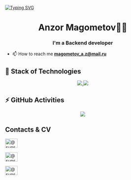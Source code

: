 [![Typing SVG](https://readme-typing-svg.herokuapp.com?size=24&width=600&lines=Welcome+to+my+Github+Profile..👻)](https://git.io/typing-svg)

<h1 align="center">Anzor Magometov✌🏿</h1>
<h3 align="center">I'm a Backend developer</h3>

- 📫 How to reach me **magometov_a.z@mail.ru**

## 🚀 Stack of Technologies

<p align="center">
  <a href="https://skillicons.dev/">
    <img src="https://skillicons.dev/icons?i=py,django,linux,bash,vim,neovim,git,gitlab,github,redis,postgres,mysql,nginx,docker,html,css,javascript,tailwind&perline=9&theme=dark" />
  </a>
  <a href="https://github.com/Magometov?tab=repositories">
    <img src="https://github-readme-stats.vercel.app/api/top-langs/?username=Magometov&layout=compact&hide_border=true&hide_title=true&count_private=true&include_all_commits=true&show_icons=true&bg_color=00000000&text_color=c3c6ce&icon_color=4e64f7&hide=html,css" />
  </a>
</p>

## ⚡ GitHub Activities

<p align="center">
  <a href="https://skillicons.dev">
    <img src="https://github-readme-stats.vercel.app/api?username=Magometov&layout=compact&hide_border=true&hide_title=true&count_private=true&include_all_commits=true&show_icons=true&bg_color=00000000&text_color=c3c6ce&icon_color=4e64f7" />
  </a>
</p>

## Contacts & CV
  
<a href="https://t.me/novi_dev" target="blank"><img align="center" src="https://upload.wikimedia.org/wikipedia/commons/thumb/8/82/Telegram_logo.svg/1024px-Telegram_logo.svg.png" alt="@sunset__owl" height="30" width="40" /></a>

<a href="https://instagram.com/__a.n.z.__" target="blank"><img align="center" src="https://raw.githubusercontent.com/rahuldkjain/github-profile-readme-generator/master/src/images/icons/Social/instagram.svg" alt="@sunset__owl" height="30" width="40" /></a>

<a href="https://github.com/Magometov/cv" target="blank"><img align="center" src="https://e7.pngegg.com/pngimages/545/979/png-clipart-computer-icons-scalable-graphics-cv-resume-desktop-wallpaper.png" alt="@sunset__owl" height="30" width="40" /></a>
